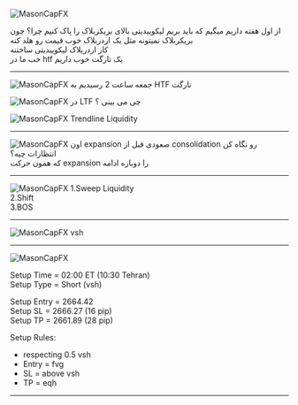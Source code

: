 ![MasonCapFX](https://www.tradingview.com/x/gq0XVwZw/ "MasonCapFX")

از اول هفته داریم میگیم که باید بریم لیکوییدیتی بالای بریکربلاک را پاک کنیم 
چرا؟ 
چون بریکربلاک نمیتونه مثل یک اردربلاک خوب قیمت رو هلد کنه  
کار اردربلاک لیکوییدیتی ساختنه  
خب ما در htf یک تارگت خوب داریم  

___
![MasonCapFX](https://www.tradingview.com/x/VeSYHPQL/ "MasonCapFX")
جمعه ساعت 2 رسیدیم به HTF تارگت  

![MasonCapFX](https://www.tradingview.com/x/P03OSNvG/ "MasonCapFX")
در LTF چی می بینی ؟  

![MasonCapFX](https://www.tradingview.com/x/SZrNKtcz/ "MasonCapFX")
Trendline Liquidity  
___
![MasonCapFX](https://www.tradingview.com/x/SZrNKtcz/ "MasonCapFX")
اون expansion صعودی قبل از consolidation رو نگاه کن  
انتظارات چیه؟  
که همون حرکت expansion را دوباره ادامه  
___
![MasonCapFX](https://www.tradingview.com/x/uBDGJfeM/ "MasonCapFX")
1.Sweep Liquidity  
2.Shift  
3.BOS  
___
![MasonCapFX](https://www.tradingview.com/x/5CVLHKy4/ "MasonCapFX")
vsh  
___
![MasonCapFX](https://www.tradingview.com/x/KssFylpu/ "MasonCapFX")

Setup Time = 02:00 ET (10:30 Tehran)  
Setup Type = Short (vsh)   
  
Setup Entry = 2664.42  
Setup SL  = 2666.27 (16 pip)  
Setup TP = 2661.89 (28 pip)  
  
Setup Rules:  
- respecting 0.5 vsh  
- Entry = fvg  
- SL = above vsh  
- TP = eqh  
___